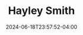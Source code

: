 ---
title: Hayley Smith
date: 2024-06-18T23:57:52-04:00
featured_image: Hayley-Smith.webp
featured_image_attr: 
featured_image_attr_link: 
featured_image_alt: 
featured_image_caption: Headshot of Hayley Smith
Socials:
  Facebook: 
  Twitter: 
  Instagram: 
  LinkedIn: 
  IBDB: 
  IMDb:
  Website: 
---
